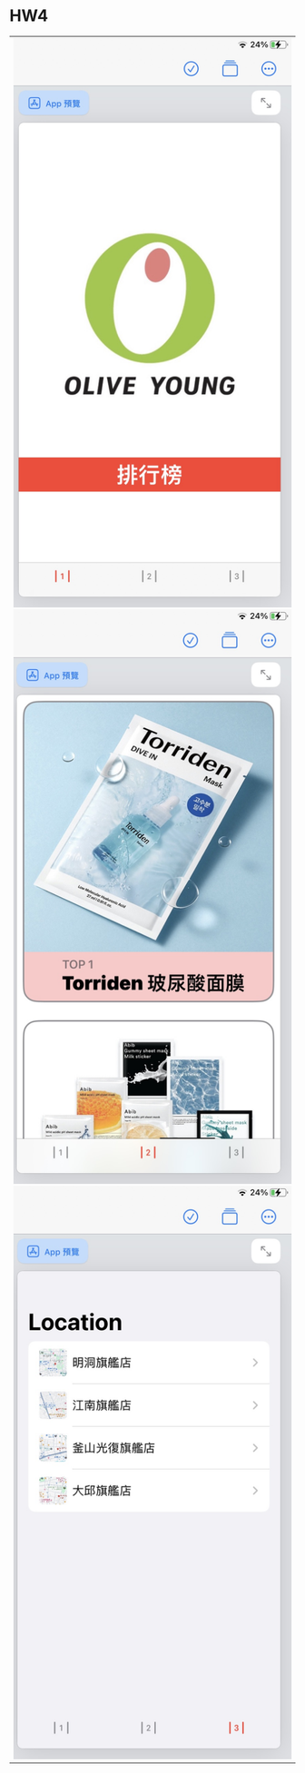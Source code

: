 <h1>HW4</h1>
<table>
  <tr>
      <td>
        <img src="HW4_1.jpeg">
        <img src="HW4_2.jpeg">
        <img src="HW4_3.jpeg">
      </td>
  </tr>
